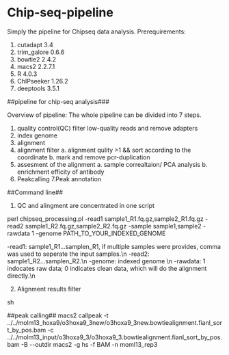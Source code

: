 # Chip-seq-pipeline
Simply the pipeline for Chipseq data analysis.
Prerequirements:
1. cutadapt 3.4
2. trim_galore 0.6.6
3. bowtie2 2.4.2
4. macs2 2.2.7.1
4. R 4.0.3
5. ChIPseeker 1.26.2
6. deeptools 3.5.1

##pipeline for chip-seq analysis###

Overview of pipeline: The whole pipeline can be divided into 7 steps.
 1. quality control(QC)
 filter low-quality reads and remove adapters 
 2. index genome
 3. alignment
 4. alignment filter
   a. alignment qulity >1 && sort according to the coordinate
   b. mark and remove pcr-duplication
 5. assesment of the alignment 
   a. sample correaltaion/ PCA analysis
   b. enrichment efficity of antibody
 6. Peakcalling
 7.Peak annotation

##Command line##
1. QC and alingment are concentrated in one script

  perl chipseq_processing.pl -read1 sample1_R1.fq.gz,sample2_R1.fq.gz -read2 sample1_R2.fq.gz,sample2_R2.fq.gz -sample sample1,sample2 -rawdata 1 -genome PATH_TO_YOUR_INDEXED_GENOME

-read1: sample1_R1...samplen_R1, if multiple samples were provides, comma was used to seperate the input samples.\n
-read2: sample1_R2...samplen_R2.\n
-genome: indexed genome \n
-rawdata: 1 indocates raw data; 0 indicates clean data, which will do the alignment directly.\n

2. Alignment results filter
  
  sh

##peak calling##
 macs2 callpeak -t ../../molm13_hoxa9/o3hoxa9_3new/o3hoxa9_3new.bowtiealignment.fianl_sort_by_pos.bam -c ../../molm13_input/o3hoxa9_3/o3hoxa9_3.bowtiealignment.fianl_sort_by_pos.bam -B --outdir macs2 -g hs -f BAM -n moml13_rep3 
